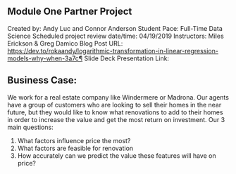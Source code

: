 ## Module One Partner Project
Created by: Andy Luc and Connor Anderson
Student Pace: Full-Time Data Science
Scheduled project review date/time: 04/19/2019
Instructors: Miles Erickson & Greg Damico
Blog Post URL: https://dev.to/rokaandy/logarithmic-transformation-in-linear-regression-models-why-when-3a7c¶
Slide Deck Presentation Link: 

## Business Case:
We work for a real estate company like Windermere or Madrona. Our agents have a group of customers who are looking to sell their homes in the near future, but they would like to know what renovations to add to their homes in order to increase the value and get the most return on investment. Our 3 main questions:

  1. What factors influence price the most?
  2. What factors are feasible for renovation
  3. How accurately can we predict the value these features will have on price?
